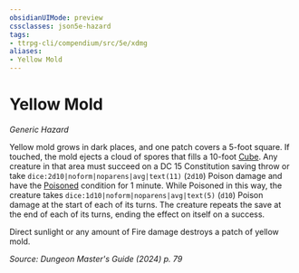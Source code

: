 ```yaml
---
obsidianUIMode: preview
cssclasses: json5e-hazard
tags:
- ttrpg-cli/compendium/src/5e/xdmg
aliases:
- Yellow Mold
---
```

# Yellow Mold
*Generic Hazard*  

Yellow mold grows in dark places, and one patch covers a 5-foot square. If touched, the mold ejects a cloud of spores that fills a 10-foot [Cube](/3-Mechanics/CLI/variant-rules/cube-area-of-effect-xphb.md). Any creature in that area must succeed on a DC 15 Constitution saving throw or take `dice:2d10|noform|noparens|avg|text(11)` (`2d10`) Poison damage and have the [Poisoned](/3-Mechanics/CLI/conditions.md#Poisoned) condition for 1 minute. While Poisoned in this way, the creature takes `dice:1d10|noform|noparens|avg|text(5)` (`d10`) Poison damage at the start of each of its turns. The creature repeats the save at the end of each of its turns, ending the effect on itself on a success.

Direct sunlight or any amount of Fire damage destroys a patch of yellow mold.

*Source: Dungeon Master's Guide (2024) p. 79*